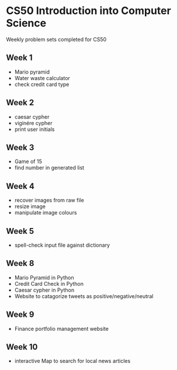 # CS50 Introduction into Computer Science

Weekly problem sets completed for CS50


## Week 1
+ Mario pyramid  
+ Water waste calculator  
+ check credit card type  

## Week 2
+ caesar cypher
+ viginére cypher
+ print user initials

## Week 3
+ Game of 15
+ find number in generated list

## Week 4
+ recover images from raw file
+ resize image
+ manipulate image colours

## Week 5
+ spell-check input file against dictionary

## Week 8
+ Mario Pyramid in Python
+ Credit Card Check in Python
+ Caesar cypher in Python
+ Website to catagorize tweets as positive/negative/neutral

## Week 9
+ Finance portfolio management website

## Week 10
+ interactive Map to search for local news articles
